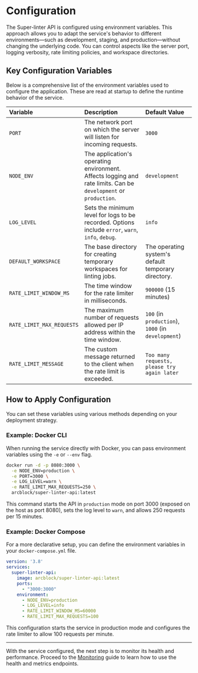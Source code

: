 # Configuration

The Super-linter API is configured using environment variables. This approach allows you to adapt the service's behavior to different environments—such as development, staging, and production—without changing the underlying code. You can control aspects like the server port, logging verbosity, rate limiting policies, and workspace directories.

## Key Configuration Variables

Below is a comprehensive list of the environment variables used to configure the application. These are read at startup to define the runtime behavior of the service.

| Variable | Description | Default Value |
| :--- | :--- | :--- |
| `PORT` | The network port on which the server will listen for incoming requests. | `3000` |
| `NODE_ENV` | The application's operating environment. Affects logging and rate limits. Can be `development` or `production`. | `development` |
| `LOG_LEVEL` | Sets the minimum level for logs to be recorded. Options include `error`, `warn`, `info`, `debug`. | `info` |
| `DEFAULT_WORKSPACE` | The base directory for creating temporary workspaces for linting jobs. | The operating system's default temporary directory. |
| `RATE_LIMIT_WINDOW_MS` | The time window for the rate limiter in milliseconds. | `900000` (15 minutes) |
| `RATE_LIMIT_MAX_REQUESTS` | The maximum number of requests allowed per IP address within the time window. | `100` (in `production`), `1000` (in `development`) |
| `RATE_LIMIT_MESSAGE` | The custom message returned to the client when the rate limit is exceeded. | `Too many requests, please try again later` |

## How to Apply Configuration

You can set these variables using various methods depending on your deployment strategy.

### Example: Docker CLI

When running the service directly with Docker, you can pass environment variables using the `-e` or `--env` flag.

```bash
docker run -d -p 8080:3000 \
  -e NODE_ENV=production \
  -e PORT=3000 \
  -e LOG_LEVEL=warn \
  -e RATE_LIMIT_MAX_REQUESTS=250 \
  arcblock/super-linter-api:latest
```

This command starts the API in `production` mode on port 3000 (exposed on the host as port 8080), sets the log level to `warn`, and allows 250 requests per 15 minutes.

### Example: Docker Compose

For a more declarative setup, you can define the environment variables in your `docker-compose.yml` file.

```yaml
version: '3.8'
services:
  super-linter-api:
    image: arcblock/super-linter-api:latest
    ports:
      - "3000:3000"
    environment:
      - NODE_ENV=production
      - LOG_LEVEL=info
      - RATE_LIMIT_WINDOW_MS=60000
      - RATE_LIMIT_MAX_REQUESTS=100
```

This configuration starts the service in production mode and configures the rate limiter to allow 100 requests per minute.

---

With the service configured, the next step is to monitor its health and performance. Proceed to the [Monitoring](./operations-monitoring.md) guide to learn how to use the health and metrics endpoints.
